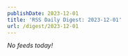```yaml
---
publishDate: 2023-12-01
title: 'RSS Daily Digest: 2023-12-01'
url: /digest/2023-12-01
---
```


_No feeds today!_
